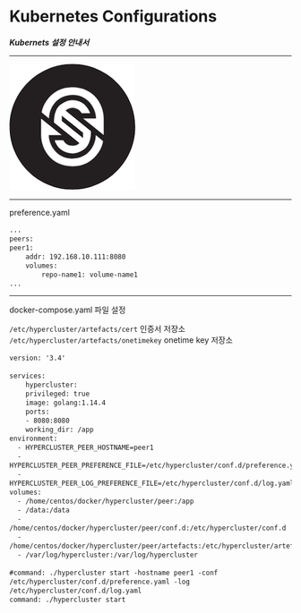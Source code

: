 # Kubernetes Configurations

***Kubernets 설정 안내서***

----

![대체 텍스트](../images/sync-001.png)

----
preference.yaml

    ...
    peers:
    peer1:
        addr: 192.168.10.111:8080
        volumes: 
            repo-name1: volume-name1
    ...




----

docker-compose.yaml  파일 설정

`/etc/hypercluster/artefacts/cert` 인증서 저장소   
`/etc/hypercluster/artefacts/onetimekey` onetime key 저장소 

    version: '3.4'

    services:
        hypercluster:
        privileged: true
        image: golang:1.14.4 
        ports:
        - 8080:8080
        working_dir: /app
    environment:
      - HYPERCLUSTER_PEER_HOSTNAME=peer1
      - HYPERCLUSTER_PEER_PREFERENCE_FILE=/etc/hypercluster/conf.d/preference.yaml
      - HYPERCLUSTER_PEER_LOG_PREFERENCE_FILE=/etc/hypercluster/conf.d/log.yaml
    volumes:
      - /home/centos/docker/hypercluster/peer:/app
      - /data:/data
      - /home/centos/docker/hypercluster/peer/conf.d:/etc/hypercluster/conf.d
      - /home/centos/docker/hypercluster/peer/artefacts:/etc/hypercluster/artefacts
      - /var/log/hypercluster:/var/log/hypercluster

    #command: ./hypercluster start -hostname peer1 -conf /etc/hypercluster/conf.d/preference.yaml -log /etc/hypercluster/conf.d/log.yaml
    command: ./hypercluster start
    